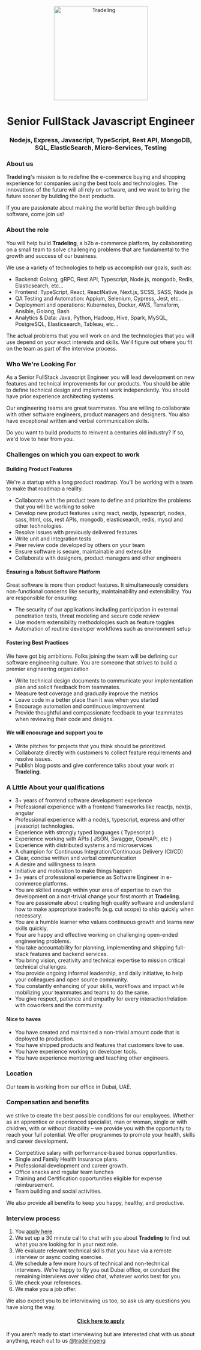 <p align="center"><img src="https://i.ibb.co/ZzDxjFC/tl.png" alt="Tradeling" width="250"/></p>

<h1 align="center">Senior FullStack Javascript Engineer</h1>

<h3 align="center">Nodejs, Express, Javascript, TypeScript, Rest API, MongoDB, SQL, ElasticSearch, Micro-Services, Testing</h1>

### About us

**Tradeling**'s mission is to redefine the e-commerce buying and shopping experience for companies using the best tools and technologies. The innovations of the future will all rely on software, and we want to bring the future sooner by building the best products.

If you are passionate about making the world better through building software, come join us!

### About the role

You will help build **Tradeling**, a b2b e-commerce platform, by collaborating on a small team to solve challenging problems that are fundamental to the growth and success of our business.

We use a variety of technologies to help us accomplish our goals, such as:

- Backend: Golang, gRPC, Rest API, Typescript, Node.js, mongodb, Redis, Elasticsearch, etc...
- Frontend: TypeScript, React, ReactNative, Next.js, SCSS, SASS, Node.js
- QA Testing and Automation: Appium, Selenium, Cypress, Jest, etc...
- Deployment and operations: Kubernetes, Docker, AWS, Terraform, Ansible, Golang, Bash
- Analytics & Data: Java, Python, Hadoop, Hive, Spark, MySQL, PostgreSQL, Elasticsearch, Tableau, etc...
  
The actual problems that you will work on and the technologies that you will use depend on your exact interests and skills. We'll figure out where you fit on the team as part of the interview process.

### Who We're Looking For

As a Senior FullStack Javascript Engineer you will lead development on new features and technical improvements for our products. You should be able to define technical design and implement work independently. You should have prior experience architecting systems.

Our engineering teams are great teammates. You are willing to collaborate with other software engineers, product managers and designers. You also have exceptional written and verbal communication skills.

Do you want to build products to reinvent a centuries old industry? If so, we'd love to hear from you. 

### Challenges on which you can expect to work

#### Building Product Features

We're a startup with a long product roadmap. You'll be working with a team to make that roadmap a reality.

- Collaborate with the product team to define and prioritize the problems that you will be working to solve
- Develop new product features using react, nextjs, typescript, nodejs, sass, html, css, rest APIs, mongodb, elasticsearch, redis, mysql and other technologies. 
- Resolve issues with previously delivered features
- Write unit and integration tests
- Peer review code developed by others on your team
- Ensure software is secure, maintainable and extensible
- Collaborate with designers, product managers and other engineers

#### Ensuring a Robust Software Platform

Great software is more than product features. It simultaneously considers non-functional concerns like security, maintainability and extensibility. You are responsible for ensuring:

- The security of our applications including participation in external penetration tests, threat modeling and secure code review
- Use modern extensibility methodologies such as feature toggles
- Automation of routine developer workflows such as environment setup

#### Fostering Best Practices

We have got big ambitions. Folks joining the team will be defining our software engineering culture. You are someone that strives to build a premier engineering organization

- Write technical design documents to communicate your implementation plan and solicit feedback from teammates.
- Measure test coverage and gradually improve the metrics
- Leave code in a better place than it was when you started
- Encourage automation and continuous improvement
- Provide thoughtful and compassionate feedback to your teammates when reviewing their code and designs.


#### We will encourage and support you to

- Write pitches for projects that you think should be prioritized.
- Collaborate directly with customers to collect feature requirements and resolve issues.
- Publish blog posts and give conference talks about your work at **Tradeling**.

### A Little About your qualifications

- 3+ years of frontend software development experience
- Professional experience with a frontend frameworks like reactjs, nextjs, angular
- Professional experience with a nodejs, typescript, express and other javascript technologies.
- Experience with strongly typed languages ( Typescript )
- Experience working with APIs ( JSON, Swagger, OpenAPI, etc )
- Experience with distributed systems and microservices
- A champion for Continuous Integration/Continuous Delivery (CI/CD)
- Clear, concise written and verbal communication
- A desire and willingness to learn
- Initiative and motivation to make things happen
- 3+ years of professional experience as Software Engineer in e-commerce platforms.
- You are skilled enough within your area of expertise to own the development on a non-trivial change your first month at **Tradeling**.
- You are passionate about creating high quality software and understand how to make appropriate tradeoffs (e.g. cut scope) to ship quickly when necessary.
- You are a humble learner who values continuous growth and learns new skills quickly.
- Your are happy and effective working on challenging open-ended engineering problems.
- You take accountability for planning, implementing and shipping full-stack features and backend services.
- You bring vision, creativity and technical expertise to mission critical technical challenges.
- You provide ongoing informal leadership, and daily initiative, to help your colleagues and open source community.
- You constantly enhancing of your skills, workflows and impact while mobilizing your teammates and teams to do the same.
- You give respect, patience and empathy for every interaction/relation with coworkers and the community.

#### Nice to haves

- You have created and maintained a non-trivial amount code that is deployed to production.
- You have shipped products and features that customers love to use.
- You have experience working on developer tools.
- You have experience mentoring and teaching other engineers.

### Location

Our team is working from our office in Dubai, UAE.

### Compensation and benefits

we strive to create the best possible conditions for our employees. Whether as an apprentice or experienced specialist, man or woman, single or with children, with or without disability – we provide you with the opportunity to reach your full potential. We offer programmes to promote your health, skills and career development.

- Competitive salary with performance-based bonus opportunities.
- Single and Family Health Insurance plans.
- Professional development and career growth.
- Office snacks and regular team lunches
- Training and Certification opportunities eligible for expense reimbursement.
- Team building and social activities.

We also provide all benefits to keep you happy, healthy, and productive.

### Interview process

1.  You [apply here](https://airtable.com/shrzZQJPLWz7n0Usq).
1.  We set up a 30 minute call to chat with you about **Tradeling** to find out what you are looking for in your next role.
1.  We evaluate relevant technical skills that you have via a remote interview or async coding exercise.
1.  We schedule a few more hours of technical and non-technical interviews. We're happy to fly you out Dubai office, or conduct the remaining interviews over video chat, whatever works best for you.
1.  We check your references.
1.  We make you a job offer.

We also expect you to be interviewing us too, so ask us any questions you have along the way.

<h4 align="center"><strong><a href='https://airtable.com/shrzZQJPLWz7n0Usq'>Click here to apply</a></strong></h4>

If you aren't ready to start interviewing but are interested chat with us about anything, reach out to us [@tradelingeng](https://twitter.com/tradelingeng)
